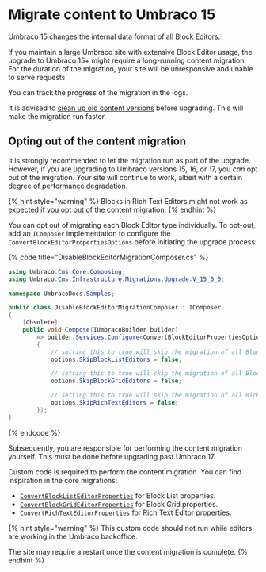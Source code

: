 ﻿---
description: >-
  This article will help you migrate content to Umbraco 15, and outline options to skip this content migration
---

# Migrate content to Umbraco 15

Umbraco 15 changes the internal data format of all [Block Editors](../../../../fundamentals/backoffice/property-editors/built-in-umbraco-property-editors/block-editor/README.md).

If you maintain a large Umbraco site with extensive Block Editor usage, the upgrade to Umbraco 15+ might require a long-running content migration. For the duration of the migration, your site will be unresponsive and unable to serve requests.

You can track the progress of the migration in the logs.

It is advised to [clean up old content versions](../../../../fundamentals/data/content-version-cleanup.md) before upgrading. This will make the migration run faster.

## Opting out of the content migration

It is strongly recommended to let the migration run as part of the upgrade. However, if you are upgrading to Umbraco versions 15, 16, or 17, you _can_ opt out of the migration. Your site will continue to work, albeit with a certain degree of performance degradation.

{% hint style="warning" %}
Blocks in Rich Text Editors might not work as expected if you opt out of the content migration.
{% endhint %}

You can opt out of migrating each Block Editor type individually. To opt-out, add an `IComposer` implementation to configure the `ConvertBlockEditorPropertiesOptions` before initiating the upgrade process:

{% code title="DisableBlockEditorMigrationComposer.cs" %}

```csharp
using Umbraco.Cms.Core.Composing;
using Umbraco.Cms.Infrastructure.Migrations.Upgrade.V_15_0_0;

namespace UmbracoDocs.Samples;

public class DisableBlockEditorMigrationComposer : IComposer
{
    [Obsolete]
    public void Compose(IUmbracoBuilder builder)
        => builder.Services.Configure<ConvertBlockEditorPropertiesOptions>(options =>
        {
            // setting this to true will skip the migration of all Block List properties
            options.SkipBlockListEditors = false;

            // setting this to true will skip the migration of all Block Grid properties
            options.SkipBlockGridEditors = false;

            // setting this to true will skip the migration of all Rich Text Editor properties
            options.SkipRichTextEditors = false;
        });
}
```

{% endcode %}

Subsequently, you are responsible for performing the content migration yourself. This _must_ be done before upgrading past Umbraco 17.

Custom code is required to perform the content migration. You can find inspiration in the core migrations:

- [`ConvertBlockListEditorProperties`](https://github.com/umbraco/Umbraco-CMS/blob/contrib/src/Umbraco.Infrastructure/Migrations/Upgrade/V_15_0_0/ConvertBlockListEditorProperties.cs) for Block List properties.
- [`ConvertBlockGridEditorProperties`](https://github.com/umbraco/Umbraco-CMS/blob/contrib/src/Umbraco.Infrastructure/Migrations/Upgrade/V_15_0_0/ConvertBlockGridEditorProperties.cs) for Block Grid properties.
- [`ConvertRichTextEditorProperties`](https://github.com/umbraco/Umbraco-CMS/blob/contrib/src/Umbraco.Infrastructure/Migrations/Upgrade/V_15_0_0/ConvertRichTextEditorProperties.cs) for Rich Text Editor properties.

{% hint style="warning" %}
This custom code should not run while editors are working in the Umbraco backoffice.

The site may require a restart once the content migration is complete.
{% endhint %}
